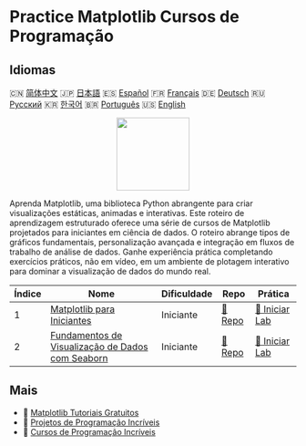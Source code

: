 # Practice Matplotlib Cursos de Programação

## Idiomas

🇨🇳 [简体中文](README_zh.md) 🇯🇵 [日本語](README_ja.md) 🇪🇸 [Español](README_es.md) 🇫🇷 [Français](README_fr.md) 🇩🇪 [Deutsch](README_de.md) 🇷🇺 [Русский](README_ru.md) 🇰🇷 [한국어](README_ko.md) 🇧🇷 [Português](README_pt.md) 🇺🇸 [English](README.md) 

<div align="center">
<img width="128px" src="https://file.labex.io/path/6PDQ0G40CdCX.png">
</div>

Aprenda Matplotlib, uma biblioteca Python abrangente para criar visualizações estáticas, animadas e interativas. Este roteiro de aprendizagem estruturado oferece uma série de cursos de Matplotlib projetados para iniciantes em ciência de dados. O roteiro abrange tipos de gráficos fundamentais, personalização avançada e integração em fluxos de trabalho de análise de dados. Ganhe experiência prática completando exercícios práticos, não em vídeo, em um ambiente de plotagem interativo para dominar a visualização de dados do mundo real.

|   Índice | Nome                                                                                                              | Dificuldade   | Repo                                                                       | Prática                                                                         |
|----------|-------------------------------------------------------------------------------------------------------------------|---------------|----------------------------------------------------------------------------|---------------------------------------------------------------------------------|
|        1 | [Matplotlib para Iniciantes](https://labex.io/pt/courses/matplotlib-for-beginners)                                | Iniciante     | [🔗 Repo](https://github.com/labex-labs/matplotlib-for-beginners)          | [🚀 Iniciar Lab](https://labex.io/pt/courses/matplotlib-for-beginners)          |
|        2 | [Fundamentos de Visualização de Dados com Seaborn](https://labex.io/pt/courses/seaborn-data-visualization-basics) | Iniciante     | [🔗 Repo](https://github.com/labex-labs/seaborn-data-visualization-basics) | [🚀 Iniciar Lab](https://labex.io/pt/courses/seaborn-data-visualization-basics) |

## Mais

- 🔗 [Matplotlib Tutoriais Gratuitos](https://github.com/labex-labs/matplotlib-free-tutorials)
- 🔗 [Projetos de Programação Incríveis](https://github.com/labex-labs/awesome-programming-projects)
- 🔗 [Cursos de Programação Incríveis](https://github.com/labex-labs/awesome-programming-courses)

